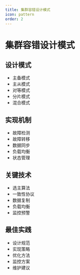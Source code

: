 ```yaml
---
title: 集群容错设计模式
icon: pattern
order: 2
---
```


# 集群容错设计模式

## 设计模式
- 主备模式
- 主从模式
- 对等模式
- 分片模式
- 混合模式

## 实现机制
- 故障检测
- 故障转移
- 数据同步
- 负载均衡
- 状态管理

## 关键技术
- 选主算法
- 一致性协议
- 数据复制
- 负载均衡
- 监控预警

## 最佳实践
- 设计规范
- 实现策略
- 优化方法
- 监控方案
- 维护建议
